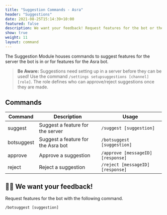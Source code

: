 ```yaml
---
title: "Suggestion Commands - Asra"
header: "Suggestions"
date: 2021-08-25T15:14:39+10:00
featured: false
description: We want your feedback! Request features for the bot or the community server with these commands.
show: true
weight: 11
layout: command
---
```


The Suggestion Module houses commands to suggest features for the server the bot is in or for features for the Asra bot.

> **Be Aware:** Suggestions need setting up in a server before they can be used! Use the command `/settings setupsuggestions [channel] [role]`. The role defines who can approve/reject suggestions once they are made.

## Commands

| Command              | Description                                                   | Usage                                  |
| -------------------- | ------------------------------------------------------------- | -------------------------------------- |
| suggest              | Suggest a feature for the server                              | `/suggest [suggestion]`                |
| botsuggest           | Suggest a feature for the Asra bot                            | `/botsuggest [suggestion]`             |
| approve              | Approve a suggestion                                          | `/approve [messageID] [response]`      |
| reject               | Reject a suggestion                                           | `/reject [messageID] [response]`       |


## 👨‍💻 We want your feedback!

Request features for the bot with the following command.

`/botsuggest [suggestion]`